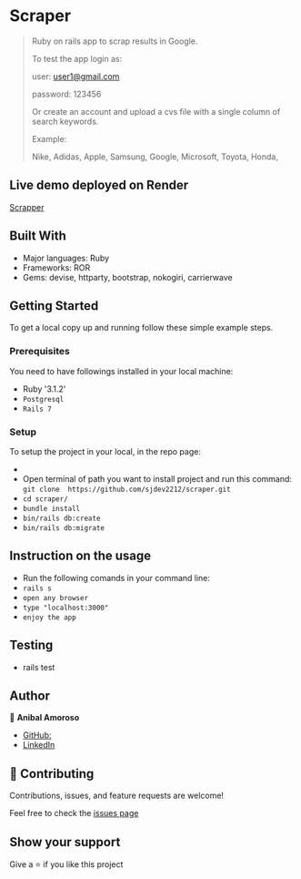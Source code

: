 # Scraper

> Ruby on rails app to scrap results in Google.
>
> To test the app  login as:
>
> user:  user1@gmail.com
>
> password: 123456
>
> Or  create an account and upload a cvs file  with a single column of search keywords.
>
> Example:
>
> Nike,
> Adidas,
> Apple,
> Samsung,
> Google,
> Microsoft,
> Toyota,
> Honda,

## Live demo deployed on Render

[Scrapper](https://scraper-jgvg.onrender.com/)

## Built With

- Major languages: Ruby
- Frameworks: ROR
- Gems: devise, httparty, bootstrap, nokogiri, carrierwave

## Getting Started

To get a local copy up and running follow these simple example steps.

### Prerequisites

You need to have followings installed in your local machine:

- Ruby '3.1.2'
- `Postgresql`
- `Rails 7`

### Setup

To setup the project in your local, in the repo page:

- 
- Open terminal of path you want to install project and run this command:
  `git clone  https://github.com/sjdev2212/scraper.git`
- `cd scraper/`
- `bundle install`
- `bin/rails db:create`
- `bin/rails db:migrate`

## Instruction on the usage

- Run the following comands in your command line:
- `rails s`
- `open any browser`
- `type "localhost:3000"`
- `enjoy the app`

## Testing

* rails test

## Author

👤 **Anibal Amoroso**

- [GitHub:](https://github.com/sjdev2212)
- [LinkedIn](https://linkedin.com/in/anibalamoroso/)

## 🤝 Contributing

Contributions, issues, and feature requests are welcome!

Feel free to check the  [issues page](https://github.com/sjdev2212/scraper/issues)

## Show your support

Give a ⭐️ if you like this project
